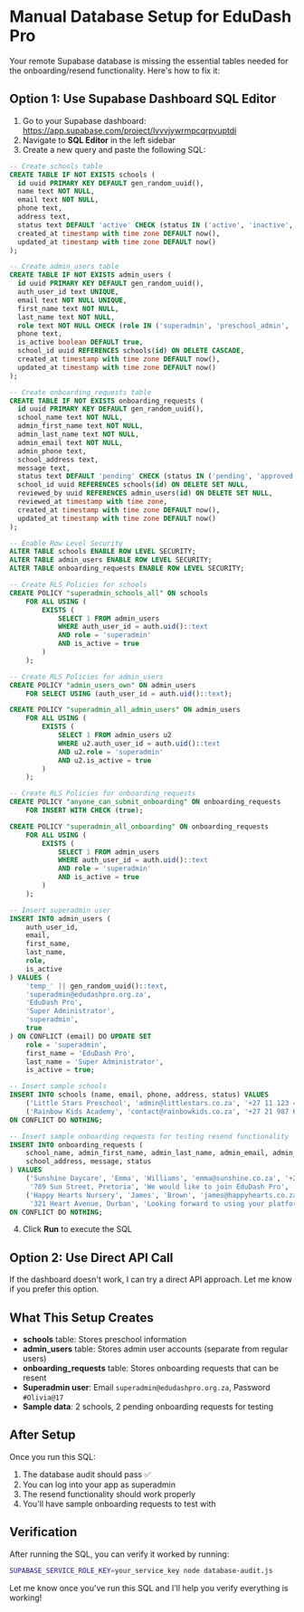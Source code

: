 # Manual Database Setup for EduDash Pro

Your remote Supabase database is missing the essential tables needed for the onboarding/resend functionality. Here's how to fix it:

## Option 1: Use Supabase Dashboard SQL Editor

1. Go to your Supabase dashboard: https://app.supabase.com/project/lvvvjywrmpcqrpvuptdi
2. Navigate to **SQL Editor** in the left sidebar
3. Create a new query and paste the following SQL:

```sql
-- Create schools table
CREATE TABLE IF NOT EXISTS schools (
  id uuid PRIMARY KEY DEFAULT gen_random_uuid(),
  name text NOT NULL,
  email text NOT NULL,
  phone text,
  address text,
  status text DEFAULT 'active' CHECK (status IN ('active', 'inactive', 'pending')),
  created_at timestamp with time zone DEFAULT now(),
  updated_at timestamp with time zone DEFAULT now()
);

-- Create admin_users table
CREATE TABLE IF NOT EXISTS admin_users (
  id uuid PRIMARY KEY DEFAULT gen_random_uuid(),
  auth_user_id text UNIQUE,
  email text NOT NULL UNIQUE,
  first_name text NOT NULL,
  last_name text NOT NULL,
  role text NOT NULL CHECK (role IN ('superadmin', 'preschool_admin', 'teacher', 'parent')),
  phone text,
  is_active boolean DEFAULT true,
  school_id uuid REFERENCES schools(id) ON DELETE CASCADE,
  created_at timestamp with time zone DEFAULT now(),
  updated_at timestamp with time zone DEFAULT now()
);

-- Create onboarding_requests table
CREATE TABLE IF NOT EXISTS onboarding_requests (
  id uuid PRIMARY KEY DEFAULT gen_random_uuid(),
  school_name text NOT NULL,
  admin_first_name text NOT NULL,
  admin_last_name text NOT NULL,
  admin_email text NOT NULL,
  admin_phone text,
  school_address text,
  message text,
  status text DEFAULT 'pending' CHECK (status IN ('pending', 'approved', 'rejected')),
  school_id uuid REFERENCES schools(id) ON DELETE SET NULL,
  reviewed_by uuid REFERENCES admin_users(id) ON DELETE SET NULL,
  reviewed_at timestamp with time zone,
  created_at timestamp with time zone DEFAULT now(),
  updated_at timestamp with time zone DEFAULT now()
);

-- Enable Row Level Security
ALTER TABLE schools ENABLE ROW LEVEL SECURITY;
ALTER TABLE admin_users ENABLE ROW LEVEL SECURITY;
ALTER TABLE onboarding_requests ENABLE ROW LEVEL SECURITY;

-- Create RLS Policies for schools
CREATE POLICY "superadmin_schools_all" ON schools
    FOR ALL USING (
        EXISTS (
            SELECT 1 FROM admin_users 
            WHERE auth_user_id = auth.uid()::text 
            AND role = 'superadmin' 
            AND is_active = true
        )
    );

-- Create RLS Policies for admin_users
CREATE POLICY "admin_users_own" ON admin_users
    FOR SELECT USING (auth_user_id = auth.uid()::text);

CREATE POLICY "superadmin_all_admin_users" ON admin_users
    FOR ALL USING (
        EXISTS (
            SELECT 1 FROM admin_users u2 
            WHERE u2.auth_user_id = auth.uid()::text 
            AND u2.role = 'superadmin'
            AND u2.is_active = true
        )
    );

-- Create RLS Policies for onboarding_requests
CREATE POLICY "anyone_can_submit_onboarding" ON onboarding_requests
    FOR INSERT WITH CHECK (true);

CREATE POLICY "superadmin_all_onboarding" ON onboarding_requests
    FOR ALL USING (
        EXISTS (
            SELECT 1 FROM admin_users 
            WHERE auth_user_id = auth.uid()::text 
            AND role = 'superadmin'
            AND is_active = true
        )
    );

-- Insert superadmin user
INSERT INTO admin_users (
    auth_user_id,
    email,
    first_name,
    last_name,
    role,
    is_active
) VALUES (
    'temp_' || gen_random_uuid()::text,
    'superadmin@edudashpro.org.za',
    'EduDash Pro',
    'Super Administrator',
    'superadmin',
    true
) ON CONFLICT (email) DO UPDATE SET
    role = 'superadmin',
    first_name = 'EduDash Pro',
    last_name = 'Super Administrator',
    is_active = true;

-- Insert sample schools
INSERT INTO schools (name, email, phone, address, status) VALUES
    ('Little Stars Preschool', 'admin@littlestars.co.za', '+27 11 123 4567', '123 Main Street, Johannesburg', 'active'),
    ('Rainbow Kids Academy', 'contact@rainbowkids.co.za', '+27 21 987 6543', '456 Oak Avenue, Cape Town', 'active')
ON CONFLICT DO NOTHING;

-- Insert sample onboarding requests for testing resend functionality
INSERT INTO onboarding_requests (
    school_name, admin_first_name, admin_last_name, admin_email, admin_phone, 
    school_address, message, status
) VALUES
    ('Sunshine Daycare', 'Emma', 'Williams', 'emma@sunshine.co.za', '+27 11 555 1234', 
     '789 Sun Street, Pretoria', 'We would like to join EduDash Pro', 'pending'),
    ('Happy Hearts Nursery', 'James', 'Brown', 'james@happyhearts.co.za', '+27 31 555 5678',
     '321 Heart Avenue, Durban', 'Looking forward to using your platform', 'pending')
ON CONFLICT DO NOTHING;
```

4. Click **Run** to execute the SQL

## Option 2: Use Direct API Call

If the dashboard doesn't work, I can try a direct API approach. Let me know if you prefer this option.

## What This Setup Creates

- **schools** table: Stores preschool information
- **admin_users** table: Stores admin user accounts (separate from regular users)
- **onboarding_requests** table: Stores onboarding requests that can be resent
- **Superadmin user**: Email `superadmin@edudashpro.org.za`, Password `#Olivia@17`
- **Sample data**: 2 schools, 2 pending onboarding requests for testing

## After Setup

Once you run this SQL:

1. The database audit should pass ✅
2. You can log into your app as superadmin
3. The resend functionality should work properly
4. You'll have sample onboarding requests to test with

## Verification

After running the SQL, you can verify it worked by running:

```bash
SUPABASE_SERVICE_ROLE_KEY=your_service_key node database-audit.js
```

Let me know once you've run this SQL and I'll help you verify everything is working!
